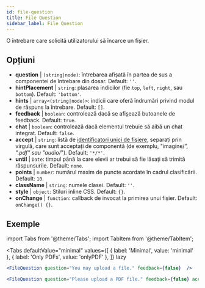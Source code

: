 ```yaml
---
id: file-question 
title: File Question
sidebar_label: File Question
---
```


O întrebare care solicită utilizatorului să încarce un fișier.

## Opțiuni

* __question__ | `(string|node)`: întrebarea afișată în partea de sus a componentei de întrebare din dosar. Default: `''`.
* __hintPlacement__ | `string`: plasarea indicilor (fie `top`, `left`, `right`, sau `bottom`). Default: `'bottom'`.
* __hints__ | `array<(string|node)>`: indicii care oferă îndrumări privind modul de răspuns la întrebare. Default: `[]`.
* __feedback__ | `boolean`: controlează dacă se afișează butoanele de feedback. Default: `true`.
* __chat__ | `boolean`: controlează dacă elementul trebuie să aibă un chat integrat. Default: `false`.
* __accept__ | `string`: listă de [identificatori unici de fișiere](https://developer.mozilla.org/en-US/docs/Web/HTML/Element/input/file#unique_file_type_specifiers), separați prin virgulă, care sunt acceptați de componentă (de exemplu, "imagine/*", ".pdf" sau "audio/*"). Default: `'*/*'`.
* __until__ | `Date`: timpul până la care elevii ar trebui să fie lăsați să trimită răspunsurile. Default: `none`.
* __points__ | `number`: numărul maxim de puncte acordate în cadrul clasificării. Default: `10`.
* __className__ | `string`: numele clasei. Default: `''`.
* __style__ | `object`: Stiluri inline CSS. Default: `{}`.
* __onChange__ | `function`: callback de invocat la primirea unui fișier. Default: `onChange() {}`.


## Exemple

import Tabs from '@theme/Tabs';
import TabItem from '@theme/TabItem';

<Tabs
    defaultValue="minimal"
    values={[
        { label: 'Minimal', value: 'minimal' },
        { label: 'Only PDFs', value: 'onlyPDF' },
    ]}
    lazy
>

<TabItem value="minimal">

```jsx live
<FileQuestion question="You may upload a file." feedback={false}  />
```
</TabItem>

<TabItem value="onlyPDF">

```jsx live
<FileQuestion question="Please upload a PDF file." feedback={false} accept=".pdf" />
```

</TabItem>

</Tabs>
